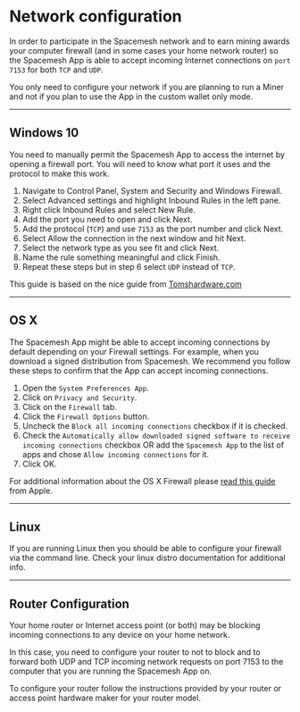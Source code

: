 # Network configuration

In order to participate in the Spacemesh network and to earn mining awards your computer firewall (and in some cases your home network router) so the Spacemesh App is able to accept incoming Internet connections on `port 7153` for both `TCP` and `UDP`.

You only need to configure your network if you are planning to run a Miner and not if you plan to use the App in the custom wallet only mode.

---

## Windows 10
You need to manually permit the Spacemesh App to access the internet by opening a firewall port. You will need to know what port it uses and the protocol to make this work.

1. Navigate to Control Panel, System and Security and Windows Firewall.
2. Select Advanced settings and highlight Inbound Rules in the left pane.
3. Right click Inbound Rules and select New Rule.
4. Add the port you need to open and click Next.
5. Add the protocol (`TCP`) and use `7153` as the port number and click Next.
6. Select Allow the connection in the next window and hit Next.
7. Select the network type as you see fit and click Next.
8. Name the rule something meaningful and click Finish.
9. Repeat these steps but in step 6 select `UDP` instead of `TCP`.

This guide is based on the nice guide from [Tomshardware.com](https://www.tomshardware.com/news/how-to-open-firewall-ports-in-windows-10,36451.html)

---

## OS X
The Spacemesh App might be able to accept incoming connections by default depending on your Firewall settings. For example, when you download a signed distribution from Spacemesh. We recommend you follow these steps to confirm that the App can accept incoming connections.

1. Open the `System Preferences App`.
2. Click on `Privacy and Security`.
3. Click on the `Firewall` tab.
4. Click the `Firewall Options` button.
5. Uncheck the `Block all incoming connections` checkbox if it is checked.
6. Check the `Automatically allow downloaded signed software to receive incoming connections` checkbox OR add the `Spacemesh App` to the list of apps and chose `Allow incoming connections` for it.
7. Click OK.

For additional information about the OS X Firewall please [read this guide](https://support.apple.com/en-il/HT201642) from Apple.

---

## Linux
If you are running Linux then you should be able to configure your firewall via the command line. Check your linux distro documentation for additional info.

---

## Router Configuration

Your home router or Internet access point (or both) may be blocking incoming connections to any device on your home network.

In this case, you need to configure your router to not to block and to forward both UDP and TCP incoming network requests on port 7153 to the computer that you are running the Spacemesh App on.

To configure your router follow the instructions provided by your router or access point hardware maker for your router model.
